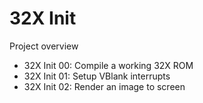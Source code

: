 # 32X Init #

Project overview
  - 32X Init 00: Compile a working 32X ROM
  - 32X Init 01: Setup VBlank interrupts
  - 32X Init 02: Render an image to screen
